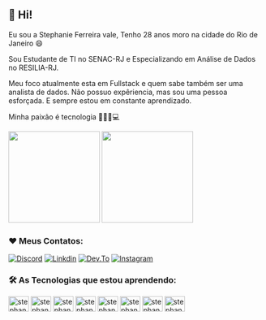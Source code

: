 ## 👩 Hi!

Eu sou a Stephanie Ferreira vale, Tenho 28 anos moro na cidade do Rio de Janeiro 😄 
 
Sou Estudante de TI no SENAC-RJ e Especializando em Análise de Dados no RESILIA-RJ.

Meu foco atualmente esta em Fullstack e quem sabe também ser uma analista de dados. Não possuo expêriencia, mas sou uma pessoa esforçada. E sempre estou em constante aprendizado. 

Minha paixão é tecnologia 👩🏻‍💻💻 

<div>
  <img height="180em" src="https://github-readme-stats.vercel.app/api?username=stephaniefv&show_icons=true&theme=tokyonight"/>
  <img height="180em" src="https://github-readme-stats.vercel.app/api/top-langs/?username=stephaniefv&layout=compact&theme=tokyonight"/>
</div>

### ❤️ Meus Contatos:

[![Discord](https://img.shields.io/badge/Discord-7289DA?style=for-the-badge&logo=discord&logoColor=white)](https://discord.gg/n9KBKHPA3H)
[![Linkdin](https://img.shields.io/badge/LinkedIn-0077B5?style=for-the-badge&logo=linkedin&logoColor=white)](https://www.linkedin.com/in/stephaniefv/)
[![Dev.To](https://img.shields.io/badge/dev.to-0A0A0A?style=for-the-badge&logo=dev.to&logoColor=white)](https://dev.to/)
[![Instagram](https://img.shields.io/badge/Instagram-E4405F?style=for-the-badge&logo=instagram&logoColor=white)](https://www.instagram.com/stephaniefv/)

### 🛠️ As Tecnologias que estou aprendendo:

<div>
 
<img align="center" alt="stephanie-linkedin" height="30" width="40" src="https://cdn.jsdelivr.net/gh/devicons/devicon/icons/linkedin/linkedin-original.svg" />         
<img align="center" alt="stephanie-html" height="30" width="40" src="https://cdn.jsdelivr.net/gh/devicons/devicon/icons/html5/html5-original.svg"/>
<img align="center" alt="stephanie-css" height="30" width="40" src="https://cdn.jsdelivr.net/gh/devicons/devicon/icons/css3/css3-original.svg"/>
<img align="center" alt="stephanie-wp" height="30" width="40" src="https://cdn.jsdelivr.net/gh/devicons/devicon/icons/wordpress/wordpress-plain-wordmark.svg"/>
<img align="center" alt="stephanie-js" height="30" width="40" src="https://cdn.jsdelivr.net/gh/devicons/devicon/icons/javascript/javascript-original.svg"/>
<img align="center" alt="stephanie-php" height="30" width="40" src="https://cdn.jsdelivr.net/gh/devicons/devicon/icons/php/php-plain.svg"/>
<img align="center" alt="stephanie-python" height="30" width="40" src="https://cdn.jsdelivr.net/gh/devicons/devicon/icons/python/python-original.svg"/>
<img align="center" alt="stephanie-postgre" height="30" width="40" src="https://cdn.jsdelivr.net/gh/devicons/devicon/icons/postgresql/postgresql-original.svg"/>
          
 
          




</div>
  
          
          
          
          
